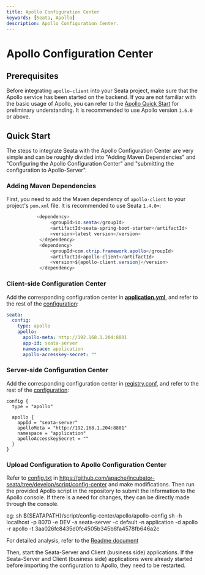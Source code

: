 ```yaml
---
title: Apollo Configuration Center
keywords: [Seata, Apollo]
description: Apollo Configuration Center.
---
```


# Apollo Configuration Center

## Prerequisites

Before integrating `apollo-client` into your Seata project, make sure that the Apollo service has been started on the backend. If you are not familiar with the basic usage of Apollo, you can refer to the [Apollo Quick Start](https://www.apolloconfig.com/) for preliminary understanding. It is recommended to use Apollo version `1.6.0` or above.

## Quick Start

The steps to integrate Seata with the Apollo Configuration Center are very simple and can be roughly divided into "Adding Maven Dependencies" and "Configuring the Apollo Configuration Center" and "submitting the configuration to Apollo-Server".

### Adding Maven Dependencies

First, you need to add the Maven dependency of `apollo-client` to your project's `pom.xml` file. It is recommended to use Seata `1.4.0+`:

```java
           <dependency>
                <groupId>io.seata</groupId>
                <artifactId>seata-spring-boot-starter</artifactId>
                <version>latest version</version>
            </dependency>
            <dependency>
                <groupId>com.ctrip.framework.apollo</groupId>
                <artifactId>apollo-client</artifactId>
                <version>${apollo-client.version}</version>
            </dependency>
```

### Client-side Configuration Center

Add the corresponding configuration center in [**application.yml**](https://github.com/apache/incubator-seata/blob/develop/script/client/spring/application.yml), and refer to the rest of the [configuration](https://github.com/apache/incubator-seata/tree/develop/script/client):

```yaml
seata:
  config:
    type: apollo
    apollo:
      apollo-meta: http://192.168.1.204:8801
      app-id: seata-server
      namespace: application
      apollo-accesskey-secret: ""
```

### Server-side Configuration Center

Add the corresponding configuration center in [registry.conf](https://github.com/apache/incubator-seata/blob/develop/script/server/config/registry.conf), and refer to the rest of the [configuration](https://github.com/apache/incubator-seata/tree/develop/script/server):

```
config {
  type = "apollo"

  apollo {
    appId = "seata-server"
    apolloMeta = "http://192.168.1.204:8801"
    namespace = "application"
    apolloAccesskeySecret = ""
  }
}

```

### Upload Configuration to Apollo Configuration Center

Refer to [config.txt](https://github.com/apache/incubator-seata/tree/develop/script/config-center) in https://github.com/apache/incubator-seata/tree/develop/script/config-center and make modifications. Then run the provided Apollo script in the repository to submit the information to the Apollo console. If there is a need for changes, they can be directly made through the console.

eg: sh ${SEATAPATH}/script/config-center/apollo/apollo-config.sh -h localhost -p 8070 -e DEV -a seata-server -c default -n application -d apollo -r apollo -t 3aa026fc8435d0fc4505b345b8fa4578fb646a2c

For detailed analysis, refer to the [Readme document](https://github.com/apache/incubator-seata/blob/develop/script/config-center/README.md)

Then, start the Seata-Server and Client (business side) applications. If the Seata-Server and Client (business side) applications were already started before importing the configuration to Apollo, they need to be restarted.
